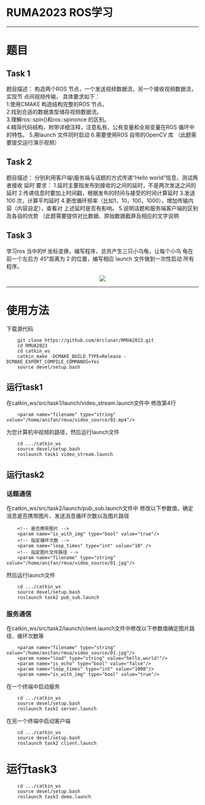 # RUMA2023 ROS学习
---
# 题目
## Task 1
题目描述： 
构造两个ROS 节点，一个发送视频数据流，另一个接收视频数据流，实现节
点间视频传输，  具体要求如下：   
1.使用CMAKE 构造结构完整的ROS 节点。   
2.找到合适的数据类型储存视频数据流。   
3.理解ros::spin()和ros::spinonce 的区别。   
4.精简代码结构，附带详细注释，注意私有、公有变量和全局变量在ROS 循环中
的特性。 
5.用launch 文件同时启动 
6.需要使用ROS 自带的OpenCV 库 
（此题需要提交运行演示视频）
## Task 2
题目描述： 
 分别利用客户端\服务端与话题的方式传递“Hello world”信息，测试两者接收
延时 
要求： 
1.延时主要指发布到接收的之间的延时，不是两次发送之间的延时 
2.传递信息时要加上时间戳，根据发布的时间与接受的时间计算延时 
3.发送100 次，计算平均延时 
4.更改循环频率（比如1，10，100，1000），增加传输内容（内容自定），查看对
上述延时是否有影响。 
5.说明话题和服务端客户端的区别及各自的优势 
（此题需要提供对比数据、原始数据截屏及相应的文字说明
## Task 3
学习ros 当中的tf 坐标变换，编写程序，总共产生三只小乌龟，让每个小乌
龟在前一个左后方 45°距离为 2  的位置，编写相应 launch 文件做到一次性启动
所有程序。
<div align="center">
<image src="image/01.png" align="center">
</div>


---
# 使用方法
下载源代码
```
    git clone https://github.com/Arclunar/RMUA2023.git
    cd RMUA2023
    cd catkin_ws
    catkin_make -DCMAKE_BUILD_TYPE=Release -DCMAKE_EXPORT_COMPILE_COMMANDS=Yes
    source devel/setup.bash
```
## 运行task1
在catkin_ws/src/task1/launch/video_stream.launch文件中
修改第4行
```
    <param name="filename" type="string" value="/home/anifan/rmua/video_source/02.mp4"/>
```
为您计算机中视频的路径，然后运行launch文件
```
    cd .../catkin_ws
    source devel/setup.bash
    roslaunch task1 video_stream.launch
```

## 运行task2
### 话题通信
在catkin_ws/src/task2/launch/pub_sub.launch文件中
修改以下参数值，确定消息是否携带图片、发送消息循环次数以及图片路径
```
    <!-- 是否携带图片 -->
    <param name="is_with_img" type="bool" value="true"/> 
    <!-- 指定循环次数 -->
    <param name="loop_times" type="int" value="10" />
    <!-- 指定图片文件路径 -->
    <param name="filename" type="string" value="/home/anifan/rmua/video_source/01.jpg"/>
```
然后运行launch文件
```
    cd .../catkin_ws
    source devel/setup.bash
    roslaunch task2 pub_sub.launch
```
### 服务通信
在catkin_ws/src/task2/launch/client.launch文件中修改以下参数值确定图片路径、循环次数等
```
    <param name="filename" type="string" value="/home/anifan/rmua/video_source/01.jpg"/>
    <param name="load" type="string" value="hello,world!"/>
    <param name="is_echo" type="bool" value="false"/>
    <param name="loop_times" type="int" value="1000"/>
    <param name="is_with_img" type="bool" value="true"/>
```
在一个终端中启动服务
```
    cd .../catkin_ws
    source devel/setup.bash
    roslaunch task2 server.launch
```
在另一个终端中启动客户端
```
    cd .../catkin_ws
    source devel/setup.bash
    roslaunch task2 client.launch
```
# 运行task3
```
    cd .../catkin_ws
    source devel/setup.bash
    roslaunch task3 demo.launch
```